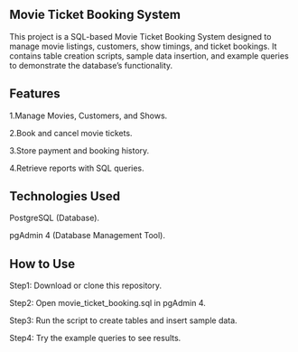 ## Movie Ticket Booking System
This project is a SQL-based Movie Ticket Booking System designed to manage movie listings, customers, show timings, and ticket bookings. It contains table creation scripts, sample data insertion, and example queries to demonstrate the database’s functionality.

## Features
1.Manage Movies, Customers, and Shows.

2.Book and cancel movie tickets.

3.Store payment and booking history.

4.Retrieve reports with SQL queries.

## Technologies Used
PostgreSQL (Database).

pgAdmin 4 (Database Management Tool).

## How to Use
Step1: Download or clone this repository.

Step2: Open movie_ticket_booking.sql in pgAdmin 4.

Step3: Run the script to create tables and insert sample data.

Step4: Try the example queries to see results.

